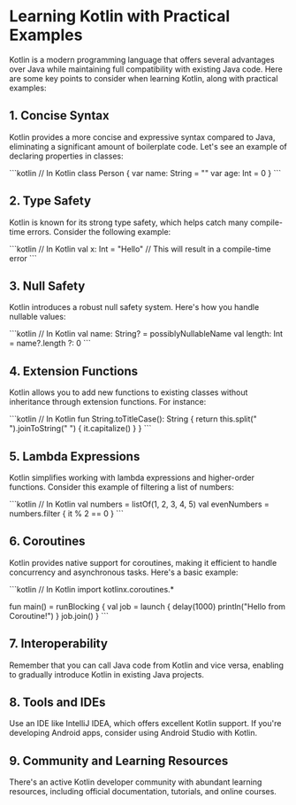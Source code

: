 # Learning Kotlin with Practical Examples

Kotlin is a modern programming language that offers several advantages over Java while maintaining full compatibility with existing Java code. Here are some key points to consider when learning Kotlin, along with practical examples:

## 1. Concise Syntax

Kotlin provides a more concise and expressive syntax compared to Java, eliminating a significant amount of boilerplate code. Let's see an example of declaring properties in classes:

\```kotlin
// In Kotlin
class Person {
    var name: String = ""
    var age: Int = 0
}
\```

## 2. Type Safety

Kotlin is known for its strong type safety, which helps catch many compile-time errors. Consider the following example:

\```kotlin
// In Kotlin
val x: Int = "Hello" // This will result in a compile-time error
\```

## 3. Null Safety

Kotlin introduces a robust null safety system. Here's how you handle nullable values:

\```kotlin
// In Kotlin
val name: String? = possiblyNullableName
val length: Int = name?.length ?: 0
\```

## 4. Extension Functions

Kotlin allows you to add new functions to existing classes without inheritance through extension functions. For instance:

\```kotlin
// In Kotlin
fun String.toTitleCase(): String {
    return this.split(" ").joinToString(" ") { it.capitalize() }
}
\```

## 5. Lambda Expressions

Kotlin simplifies working with lambda expressions and higher-order functions. Consider this example of filtering a list of numbers:

\```kotlin
// In Kotlin
val numbers = listOf(1, 2, 3, 4, 5)
val evenNumbers = numbers.filter { it % 2 == 0 }
\```

## 6. Coroutines

Kotlin provides native support for coroutines, making it efficient to handle concurrency and asynchronous tasks. Here's a basic example:

\```kotlin
// In Kotlin
import kotlinx.coroutines.*

fun main() = runBlocking {
    val job = launch {
        delay(1000)
        println("Hello from Coroutine!")
    }
    job.join()
}
\```

## 7. Interoperability

Remember that you can call Java code from Kotlin and vice versa, enabling to gradually introduce Kotlin in existing Java projects.

## 8. Tools and IDEs

Use an IDE like IntelliJ IDEA, which offers excellent Kotlin support. If you're developing Android apps, consider using Android Studio with Kotlin.

## 9. Community and Learning Resources

There's an active Kotlin developer community with abundant learning resources, including official documentation, tutorials, and online courses.



